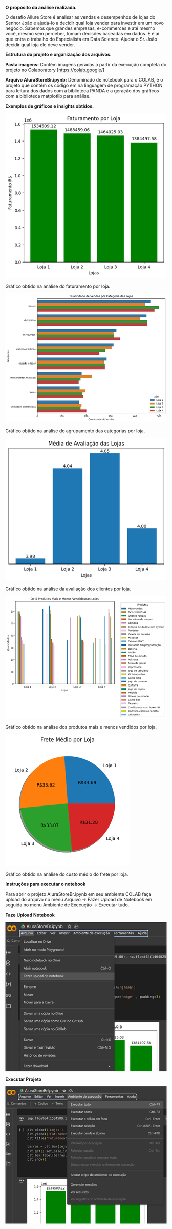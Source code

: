 **O propósito da análise realizada.**

O desafio Allure Store é analisar as vendas e desempenhos de lojas do Senhor João e ajudá-lo a decidir qual loja vender para investir em um novo negócio. Sabemos que grandes empresas, e-commerces e até mesmo você, mesmo sem perceber, tomam decisões baseadas em dados. E é aí que entra o trabalho do Especialista em Data Science. Ajudar o Sr. João decidir qual loja ele deve vender.




**Estrutura do projeto e organização dos arquivos.**

**Pasta imagens:** Contém imagens geradas a partir da execução completa do projeto no Colaboratory [https://colab.google/]

**Arquivo AluraStoreBr.ipynb:** Denominado de notebook para o COLAB, é o projeto que contém os código em na linguagem de programação PYTHON para leitura dos dados com a biblioteca PANDA e a geração dos gráficos com a biblioteca matplotlib para análise.




**Exemplos de gráficos e insights obtidos.**

![Imagem: Faturamento Total](https://github.com/lfa-systems/Alura_Store_BR/blob/main/imagens/faturamento.png "Faturamento Total")

Gráfico obtido na análise do faturamento por loja.




![Imagem: Categorias de Produtos](https://github.com/lfa-systems/Alura_Store_BR/blob/main/imagens/vendas_categorias.png "Categorias de Produtos")

Gráfico obtido na análise do agrupamento das categorias por loja.




![Imagem: Avaliação dos Clientes](https://github.com/lfa-systems/Alura_Store_BR/blob/main/imagens/avaliacao.png "Avaliação dos Clientes")

Gráfico obtido na análise da avaliação dos clientes por loja.




![Imagem: Produtos Mais e Menos Vendidos](https://github.com/lfa-systems/Alura_Store_BR/blob/main/imagens/produtos_mais_menos_vendidos.png "Produtos Mais e Menos Vendidos")

Gráfico obtido na análise dos produtos mais e menos vendidos por loja.




![Imagem: Custos de Frete](https://github.com/lfa-systems/Alura_Store_BR/blob/main/imagens/frete_medio.png "Custos de Frete")

Gráfico obtido na análise do custo médio do frete por loja.




**Instruções para executar o notebook**

Para abrir o projeto AluraStoreBr.ipynb em seu ambiente COLAB faça upload do arquivo no menu Arquivo → Fazer Upload de Notebook em seguida  no menu Ambiente de Execução → Executar tudo.


**Faze Upload Notebook**

![Imagem: Upload do Notebook](https://github.com/lfa-systems/Alura_Store_BR/blob/main/imagens/Upload_arquivo_colab.png "Fazer Upload do Notebook")


**Executar Projeto**

![Imagem: Executar Projeto](https://github.com/lfa-systems/Alura_Store_BR/blob/main/imagens/executar_projeto_colab.png "Executar Projeto")